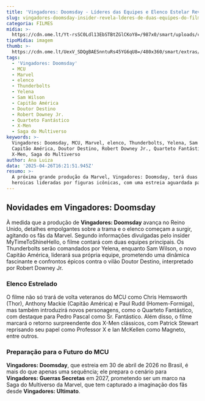 ```yaml
---
title: 'Vingadores: Doomsday - Líderes das Equipes e Elenco Estelar Revelados!'
slug: vingadores-doomsday-insider-revela-lderes-de-duas-equipes-do-filme
categoria: FILMES
midia: >-
  https://cdn.ome.lt/Yt-rsSC0Ldl13EbSTBtZGlCKoY8=/987x0/smart/uploads/conteudo/fotos/vingadores_l6IYEyj.jpg
tipoMidia: imagem
thumb: >-
  https://cdn.ome.lt/UexV_SDQgBAESnntuRs45YG6qU8=/480x360/smart/extras/conteudos/vingadoresdoomsday_miplcmY.jpg
tags:
  - 'Vingadores: Doomsday'
  - MCU
  - Marvel
  - elenco
  - Thunderbolts
  - Yelena
  - Sam Wilson
  - Capitão América
  - Doutor Destino
  - Robert Downey Jr.
  - Quarteto Fantástico
  - X-Men
  - Saga do Multiverso
keywords: >-
  Vingadores: Doomsday, MCU, Marvel, elenco, Thunderbolts, Yelena, Sam Wilson,
  Capitão América, Doutor Destino, Robert Downey Jr., Quarteto Fantástico,
  X-Men, Saga do Multiverso
author: Ana Luiza
data: '2025-04-26T16:21:51.945Z'
resumo: >-
  A próxima grande produção da Marvel, Vingadores: Doomsday, terá duas equipes
  heroicas lideradas por figuras icônicas, com uma estreia aguardada para 2026.
---
```


## Novidades em Vingadores: Doomsday

À medida que a produção de **Vingadores: Doomsday** avança no Reino Unido, detalhes empolgantes sobre a trama e o elenco começam a surgir, agitando os fãs da Marvel. Segundo informações divulgadas pelo insider MyTimeToShineHello, o filme contará com duas equipes principais. Os Thunderbolts serão comandados por Yelena, enquanto Sam Wilson, o novo Capitão América, liderará sua própria equipe, prometendo uma dinâmica fascinante e confrontos épicos contra o vilão Doutor Destino, interpretado por Robert Downey Jr.

### Elenco Estrelado

O filme não só trará de volta veteranos do MCU como Chris Hemsworth (Thor), Anthony Mackie (Capitão América) e Paul Rudd (Homem-Formiga), mas também introduzirá novos personagens, como o Quarteto Fantástico, com destaque para Pedro Pascal como Sr. Fantástico. Além disso, o filme marcará o retorno surpreendente dos X-Men clássicos, com Patrick Stewart reprisando seu papel como Professor X e Ian McKellen como Magneto, entre outros.

### Preparação para o Futuro do MCU

**Vingadores: Doomsday**, que estreia em 30 de abril de 2026 no Brasil, é mais do que apenas uma sequência; ele prepara o cenário para **Vingadores: Guerras Secretas** em 2027, prometendo ser um marco na Saga do Multiverso da Marvel, que tem capturado a imaginação dos fãs desde **Vingadores: Ultimato**.
